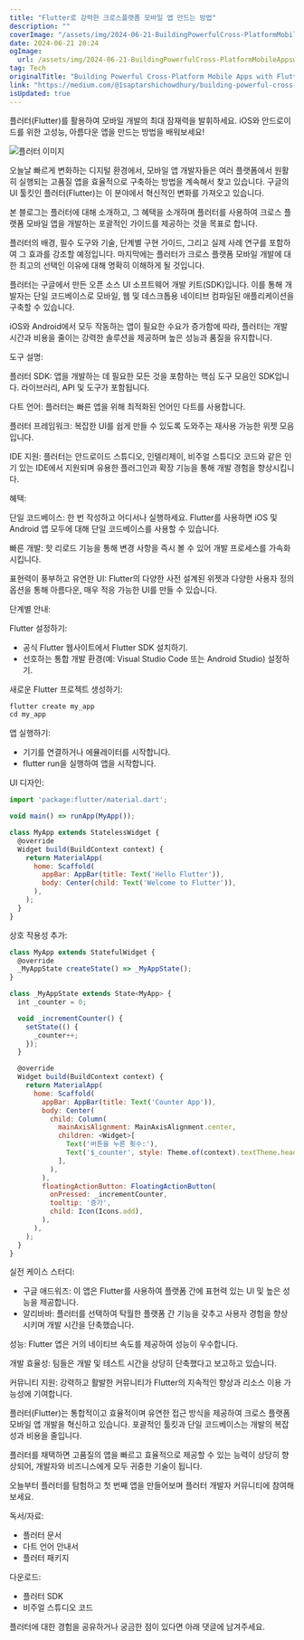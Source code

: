 ```yaml
---
title: "Flutter로 강력한 크로스플랫폼 모바일 앱 만드는 방법"
description: ""
coverImage: "/assets/img/2024-06-21-BuildingPowerfulCross-PlatformMobileAppswithFlutter_0.png"
date: 2024-06-21 20:24
ogImage: 
  url: /assets/img/2024-06-21-BuildingPowerfulCross-PlatformMobileAppswithFlutter_0.png
tag: Tech
originalTitle: "Building Powerful Cross-Platform Mobile Apps with Flutter"
link: "https://medium.com/@1saptarshichowdhury/building-powerful-cross-platform-mobile-apps-with-flutter-aa576fec5c6b"
isUpdated: true
---
```






플러터(Flutter)를 활용하여 모바일 개발의 최대 잠재력을 발휘하세요. iOS와 안드로이드를 위한 고성능, 아름다운 앱을 만드는 방법을 배워보세요!

![플러터 이미지](/assets/img/2024-06-21-BuildingPowerfulCross-PlatformMobileAppswithFlutter_0.png)

오늘날 빠르게 변화하는 디지털 환경에서, 모바일 앱 개발자들은 여러 플랫폼에서 원활히 실행되는 고품질 앱을 효율적으로 구축하는 방법을 계속해서 찾고 있습니다. 구글의 UI 툴킷인 플러터(Flutter)는 이 분야에서 혁신적인 변화를 가져오고 있습니다.

본 블로그는 플러터에 대해 소개하고, 그 혜택을 소개하며 플러터를 사용하여 크로스 플랫폼 모바일 앱을 개발하는 포괄적인 가이드를 제공하는 것을 목표로 합니다.

<div class="content-ad"></div>

플러터의 배경, 필수 도구와 기술, 단계별 구현 가이드, 그리고 실제 사례 연구를 포함하여 그 효과를 강조할 예정입니다. 마지막에는 플러터가 크로스 플랫폼 모바일 개발에 대한 최고의 선택인 이유에 대해 명확히 이해하게 될 것입니다.

플러터는 구글에서 만든 오픈 소스 UI 소프트웨어 개발 키트(SDK)입니다. 이를 통해 개발자는 단일 코드베이스로 모바일, 웹 및 데스크톱용 네이티브 컴파일된 애플리케이션을 구축할 수 있습니다.

iOS와 Android에서 모두 작동하는 앱이 필요한 수요가 증가함에 따라, 플러터는 개발 시간과 비용을 줄이는 강력한 솔루션을 제공하며 높은 성능과 품질을 유지합니다.

도구 설명:

<div class="content-ad"></div>

플러터 SDK: 앱을 개발하는 데 필요한 모든 것을 포함하는 핵심 도구 모음인 SDK입니다. 라이브러리, API 및 도구가 포함됩니다.

다트 언어: 플러터는 빠른 앱을 위해 최적화된 언어인 다트를 사용합니다.

플러터 프레임워크: 복잡한 UI를 쉽게 만들 수 있도록 도와주는 재사용 가능한 위젯 모음입니다.

IDE 지원: 플러터는 안드로이드 스튜디오, 인텔리제이, 비주얼 스튜디오 코드와 같은 인기 있는 IDE에서 지원되며 유용한 플러그인과 확장 기능을 통해 개발 경험을 향상시킵니다.

<div class="content-ad"></div>

혜택:

단일 코드베이스: 한 번 작성하고 어디서나 실행하세요. Flutter를 사용하면 iOS 및 Android 앱 모두에 대해 단일 코드베이스를 사용할 수 있습니다.

빠른 개발: 핫 리로드 기능을 통해 변경 사항을 즉시 볼 수 있어 개발 프로세스를 가속화시킵니다.

표현력이 풍부하고 유연한 UI: Flutter의 다양한 사전 설계된 위젯과 다양한 사용자 정의 옵션을 통해 아름다운, 매우 적응 가능한 UI를 만들 수 있습니다.

<div class="content-ad"></div>

단계별 안내:

Flutter 설정하기:

- 공식 Flutter 웹사이트에서 Flutter SDK 설치하기.
- 선호하는 통합 개발 환경(예: Visual Studio Code 또는 Android Studio) 설정하기.

새로운 Flutter 프로젝트 생성하기:

<div class="content-ad"></div>

```js
flutter create my_app
cd my_app
```

앱 실행하기:

- 기기를 연결하거나 에뮬레이터를 시작합니다.
- flutter run을 실행하여 앱을 시작합니다.

UI 디자인:

<div class="content-ad"></div>

```js
import 'package:flutter/material.dart';

void main() => runApp(MyApp());

class MyApp extends StatelessWidget {
  @override
  Widget build(BuildContext context) {
    return MaterialApp(
      home: Scaffold(
        appBar: AppBar(title: Text('Hello Flutter')),
        body: Center(child: Text('Welcome to Flutter')),
      ),
    );
  }
}
```

상호 작용성 추가:

```js
class MyApp extends StatefulWidget {
  @override
  _MyAppState createState() => _MyAppState();
}

class _MyAppState extends State<MyApp> {
  int _counter = 0;

  void _incrementCounter() {
    setState(() {
      _counter++;
    });
  }

  @override
  Widget build(BuildContext context) {
    return MaterialApp(
      home: Scaffold(
        appBar: AppBar(title: Text('Counter App')),
        body: Center(
          child: Column(
            mainAxisAlignment: MainAxisAlignment.center,
            children: <Widget>[
              Text('버튼을 누른 횟수:'),
              Text('$_counter', style: Theme.of(context).textTheme.headline4),
            ],
          ),
        ),
        floatingActionButton: FloatingActionButton(
          onPressed: _incrementCounter,
          tooltip: '증가',
          child: Icon(Icons.add),
        ),
      ),
    );
  }
}
```

실전 케이스 스터디:

<div class="content-ad"></div>

- 구글 애드워즈: 이 앱은 Flutter를 사용하여 플랫폼 간에 표현력 있는 UI 및 높은 성능을 제공합니다.
- 알리바바: 플러터를 선택하여 탁월한 플랫폼 간 기능을 갖추고 사용자 경험을 향상시키며 개발 시간을 단축했습니다.

성능: Flutter 앱은 거의 네이티브 속도를 제공하여 성능이 우수합니다.

개발 효율성: 팀들은 개발 및 테스트 시간을 상당히 단축했다고 보고하고 있습니다.

커뮤니티 지원: 강력하고 활발한 커뮤니티가 Flutter의 지속적인 향상과 리소스 이용 가능성에 기여합니다.

<div class="content-ad"></div>

플러터(Flutter)는 통합적이고 효율적이며 유연한 접근 방식을 제공하여 크로스 플랫폼 모바일 앱 개발을 혁신하고 있습니다. 포괄적인 툴킷과 단일 코드베이스는 개발의 복잡성과 비용을 줄입니다.

플러터를 채택하면 고품질의 앱을 빠르고 효율적으로 제공할 수 있는 능력이 상당히 향상되어, 개발자와 비즈니스에게 모두 귀중한 기술이 됩니다.

오늘부터 플러터를 탐험하고 첫 번째 앱을 만들어보며 플러터 개발자 커뮤니티에 참여해 보세요.

독서/자료:

<div class="content-ad"></div>

- 플러터 문서
- 다트 언어 안내서
- 플러터 패키지

다운로드:

- 플러터 SDK
- 비주얼 스튜디오 코드

플러터에 대한 경험을 공유하거나 궁금한 점이 있다면 아래 댓글에 남겨주세요.